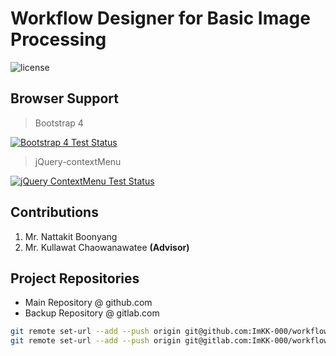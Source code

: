# Workflow Designer for Basic Image Processing

![license](https://img.shields.io/github/license/mashape/apistatus.svg?style=flat-square)

## Browser Support

> Bootstrap 4

[![Bootstrap 4 Test Status](https://saucelabs.com/browser-matrix/bootstrap.svg)](https://saucelabs.com/u/bootstrap)

> jQuery-contextMenu

[![jQuery ContextMenu Test Status](https://saucelabs.com/browser-matrix/bbrala-contextmenu.svg)](https://saucelabs.com/u/bbrala-contextmenu)

## Contributions

1. Mr. Nattakit Boonyang
2. Mr. Kullawat Chaowanawatee **(Advisor)**

## Project Repositories

* Main Repository @ github.com
* Backup Repository @ gitlab.com

```bash
git remote set-url --add --push origin git@github.com:ImKK-000/workflow-designer.git
git remote set-url --add --push origin git@gitlab.com:ImKK-000/workflow-designer.git
```
